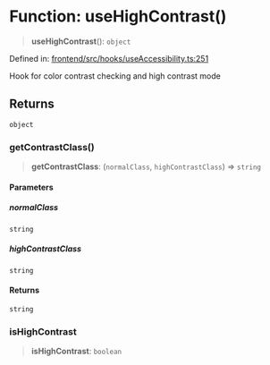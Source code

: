 # Function: useHighContrast()

> **useHighContrast**(): `object`

Defined in: [frontend/src/hooks/useAccessibility.ts:251](https://github.com/lsendel/sass/blob/ca8b2b87627589617e0de57047e1f50d53e78078/frontend/src/hooks/useAccessibility.ts#L251)

Hook for color contrast checking and high contrast mode

## Returns

`object`

### getContrastClass()

> **getContrastClass**: (`normalClass`, `highContrastClass`) => `string`

#### Parameters

##### normalClass

`string`

##### highContrastClass

`string`

#### Returns

`string`

### isHighContrast

> **isHighContrast**: `boolean`
